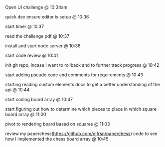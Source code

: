 Open UI challenge @ 10:34am

quick dev ensure editor is setup @ 10:36

start timer @ 10:37

read the challenge pdf @ 10:37

install and start node server @ 10:38

start code review @ 10:41

init git repo, incase I want to rollback and to further track progress @ 10:42

start adding pseudo code and comments for requirements @ 10:43

starting reading custom elements docs to get a better understanding of the api @ 10:44

start coding board array @ 10:47

start figuring out how to determine which pieces to place in which square board array @ 11:00

pivot to rendering board based on squares @ 11:03

review my paperchess(https://github.com/djfrsn/paperchess) code to see how I implemented the chess board array @ 10:45